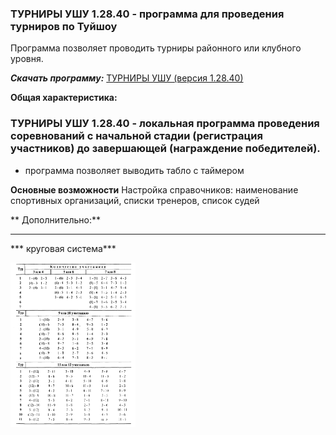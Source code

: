 ### ТУРНИРЫ УШУ 1.28.40 - программа для проведения турниров по Туйшоу
Программа позволяет проводить турниры  районного или клубного уровня.

***Скачать программу:*** [ТУРНИРЫ УШУ (версия 1.28.40)](https://github.com/elekpow/elekpow/raw/main/Wushu-Sen/setup.exe)



**Общая характеристика:**
### ТУРНИРЫ УШУ 1.28.40 - локальная программа проведения соревнований с начальной стадии (регистрация участников) до завершающей (награждение победителей).

 - программа позволяет выводить табло с таймером

**Основные возможности**
Настройка справочников:
наименование спортивных организаций,
списки тренеров,
список судей


** Дополнительно:**

--- 

*** круговая система***

<img src="https://github.com/elekpow/elekpow/raw/main/Wushu-Sen/basket-krug-sistema.png" width="200" />
